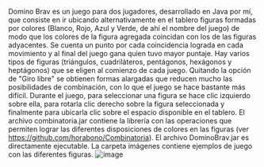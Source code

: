 Domino Brav es un juego para dos jugadores, desarrollado en Java por mí, que consiste en ir ubicando alternativamente en el tablero figuras formadas por colores (Blanco, Rojo, Azul y Verde, de ahí el nombre del juego) de modo que los colores de la figura agregada coincidan con los de las figuras adyacentes. Se cuenta un punto por cada coincidencia lograda en cada movimiento y al final del juego gana quien tuvo mayor puntaje. 
Hay varios tipos de figuras (triángulos, cuadriláteros, pentágonos, hexágonos y heptágonos) que se eligen al comienzo de cada juego. Quitando la opción de "Giro libre" se obtienen formas alargadas que reducen mucho las posibilidades de combinación, con lo que el juego se hace bastante más difícil.
Durante el juego, para seleccionar una figura se hace clic izquierdo sobre ella, para rotarla clic derecho sobre la figura seleccionada y finalmente para ubicarla clic sobre el espacio disponible en el tablero.
El archivo combinatoria.jar contiene la librería con las operaciones que permiten lograr las diferentes disposiciones de colores en las figuras (ver https://github.com/horabono/Combinatoria).
El archivo DominoBrav.jar es directamente ejecutable.
La carpeta imágenes contiene ejemplos de juego con las diferentes figuras.
![image](https://github.com/user-attachments/assets/43f138b2-9e67-4aac-b2dc-5eb7bc0228f8)

